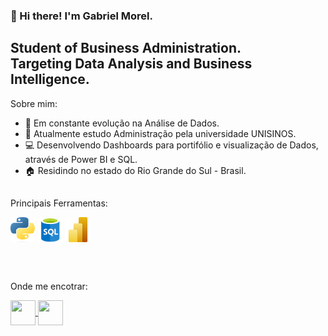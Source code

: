 ### 👋 Hi there! I'm Gabriel Morel.
## Student of Business Administration.<br>Targeting Data Analysis and Business Intelligence.



Sobre mim:


- 📖 Em constante evolução na Análise de Dados.
- 🌱 Atualmente estudo Administração pela universidade UNISINOS.
- 💻 Desenvolvendo Dashboards para portifólio e visualização de Dados, através de Power BI e SQL.
- 🏠 Residindo no estado do Rio Grande do Sul - Brasil.

## 


Principais Ferramentas:

 <div style="display: inline_block">
  <img align="center" alt="Python" height="40" width="40" src="https://github.com/BruceFonseca/ferramentas/blob/main/Python-logo-notext.svg.png?raw=true">
  <img align="center" alt="SQL" height="40" width="40" src="https://github.com/BruceFonseca/ferramentas/blob/main/logo.png?raw=true">
  <img align="center" alt="Power BI" height="40" width="40" src="https://github.com/BruceFonseca/ferramentas/blob/main/1200px-New_Power_BI_Logo.svg.png?raw=true">
</div> 

<br><br>

Onde me encotrar:
<div style="display: inline_block">
  <a href="https://www.linkedin.com/in/gabrielmorel/" target="_blank">
    <img align="center" alt="" height="40" width="40" src="https://github.com/BruceFonseca/Portfolio/blob/main/social%20icons/linkedin.png?raw=true">
  </a>
  <a href="https://www.instagram.com/morel_gab/" target="_blank">
    <img align="center" alt="" height="40" width="40" src="https://github.com/BruceFonseca/Portfolio/blob/main/social%20icons/instagram.png?raw=true">
  </a>
</div>

